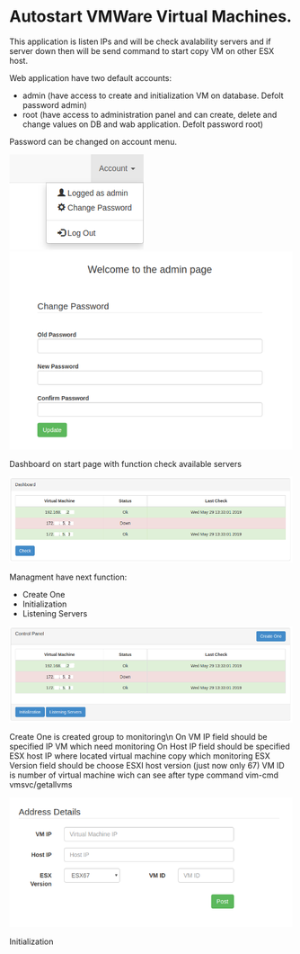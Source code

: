 # Autostart VMWare Virtual Machines.

This application is listen IPs and will be check avalability servers and if server down  then will be send command to start copy VM on other ESX host.

Web application have two default accounts:
  - admin (have access to create and initialization VM on database. Defolt password admin)
  - root (have access to administration panel and can create, delete and change values on DB and wab application. Defolt password root)

Password can be changed on account menu.

![alt text](https://github.com/AndreyZemskov/Autostart-VMWare-VM-with-Flask/blob/master/screens/Menu.PNG?raw=true)
![alt text](https://github.com/AndreyZemskov/Autostart-VMWare-VM-with-Flask/blob/master/screens/Account.PNG?raw=true)


Dashboard on start page with function check available servers

![alt text](https://github.com/AndreyZemskov/Autostart-VMWare-VM-with-Flask/blob/master/screens/Dashbord.PNG?raw=true)


Managment have next function:

  - Create One
  - Initialization
  - Listening Servers
  
  ![alt text](https://github.com/AndreyZemskov/Autostart-VMWare-VM-with-Flask/blob/master/screens/Managment.PNG?raw=true)
  
Create One is created group to monitoring\n
On VM IP field should be specified IP VM which need monitoring
On Host IP field should be specified ESX host IP where located virtual machine copy which monitoring
ESX Version field should be choose ESXI host version (just now only 67)
VM ID is number of virtual machine wich can see after type command vim-cmd vmsvc/getallvms

![alt text](https://github.com/AndreyZemskov/Autostart-VMWare-VM-with-Flask/blob/master/screens/Create_One.PNG?raw=true)

Initialization
